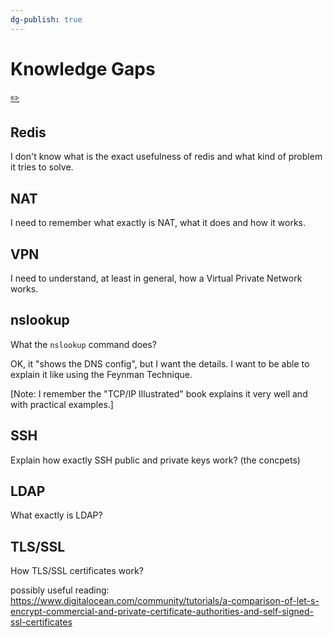 ```yaml
---
dg-publish: true
---
```

# Knowledge Gaps
[✏️](https://github.com/meleu/my-notes/edit/master/gaps.md)

## Redis

I don't know what is the exact usefulness of redis and what kind of problem
it tries to solve.


## NAT

I need to remember what exactly is NAT, what it does and how it works.


## VPN

I need to understand, at least in general, how a Virtual Private Network works.


## nslookup

What the `nslookup` command does?

OK, it "shows the DNS config", but I want the details. I want to be able to explain it like using the Feynman Technique.

[Note: I remember the "TCP/IP Illustrated" book explains it very well and with practical examples.]


## SSH

Explain how exactly SSH public and private keys work? (the concpets)


## LDAP

What exactly is LDAP?


## TLS/SSL

How TLS/SSL certificates work?

possibly useful reading: <https://www.digitalocean.com/community/tutorials/a-comparison-of-let-s-encrypt-commercial-and-private-certificate-authorities-and-self-signed-ssl-certificates>



